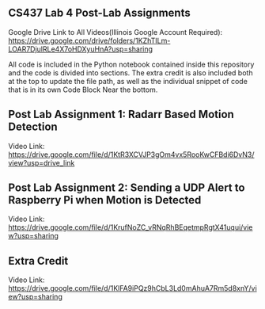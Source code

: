 ## CS437 Lab 4 Post-Lab Assignments
Google Drive Link to All Videos(Illinois Google Account Required): https://drive.google.com/drive/folders/1KZhTILm-LOAR7DjulRLe4X7oHDXyuHnA?usp=sharing

All code is included in the Python notebook contained inside this repository and the code is divided into sections. The extra credit is also included both at the top to update the file path, as well as the individual snippet of code that is in its own Code Block Near the bottom.

## Post Lab Assignment 1: Radarr Based Motion Detection 
Video Link: https://drive.google.com/file/d/1KtR3XCVJP3gOm4vx5RooKwCFBdi6DvN3/view?usp=drive_link

## Post Lab Assignment 2: Sending a UDP Alert to Raspberry Pi when Motion is Detected
Video Link: https://drive.google.com/file/d/1KrufNoZC_vRNqRhBEqetmpRgtX41uqui/view?usp=sharing

## Extra Credit 
Video Link: https://drive.google.com/file/d/1KlFA9iPQz9hCbL3Ld0mAhuA7Rm5d8xnY/view?usp=sharing
